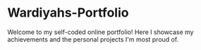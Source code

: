 # Wardiyahs-Portfolio
Welcome to my self-coded online portfolio!
Here I showcase my achievements and the personal projects I'm most proud of.
